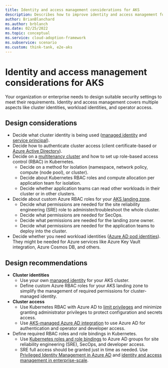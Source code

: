 ```yaml
---
title: Identity and access management considerations for AKS
description: Describes how to improve identity and access management for the Azure Kubernetes Service.
author: BrianBlanchard
ms.author: brblanch
ms.date: 02/25/2022
ms.topic: conceptual
ms.service: cloud-adoption-framework
ms.subservice: scenario
ms.custom: think-tank, e2e-aks
---
```


# Identity and access management considerations for AKS

Your organization or enterprise needs to design suitable security settings to meet their requirements. Identity and access management covers multiple aspects like cluster identities, workload identities, and operator access.

## Design considerations

- Decide what cluster identity is being used ([managed identity](/azure/aks/use-managed-identity) and [service principal](/azure/aks/kubernetes-service-principal?tabs=azure-cli)).
- Decide how to authenticate cluster access (client certificate-based or [Azure Active Directory](/azure/aks/managed-aad)).
- Decide on a [multitenancy cluster](/azure/aks/operator-best-practices-cluster-isolation) and how to set up role-based access control (RBAC) in Kubernetes.
  - Decide on a method for isolation (namespace, network policy, compute (node pool), or cluster).
  - Decide about Kubernetes RBAC roles and compute allocation per application team for isolation.
  - Decide whether application teams can read other workloads in their cluster or in other clusters.
- Decide about custom Azure RBAC roles for your [AKS landing zone](../../ready/landing-zone/design-area/identity-access.md).
  - Decide what permissions are needed for the site reliability engineering (SRE) role to administer/troubleshoot the whole cluster.
  - Decide what permissions are needed for SecOps.
  - Decide what permissions are needed for the landing zone owner.
  - Decide what permissions are needed for the application teams to deploy into the cluster.
- Decide whether you need workload identities ([Azure AD pod identities](/azure/aks/use-azure-ad-pod-identity)). They might be needed for Azure services like Azure Key Vault integration, Azure Cosmos DB, and others.

## Design recommendations

- **Cluster identities**
  - Use your own [managed identity](/azure/aks/use-managed-identity) for your AKS cluster.
  - Define custom Azure RBAC roles for your AKS landing zone to simplify the management of required permissions for cluster-managed identity.
- **Cluster access**
  - Use Kubernetes RBAC with Azure AD to [limit privileges](/azure/aks/azure-ad-rbac) and minimize granting administrator privileges to protect configuration and secrets access.
  - Use [AKS-managed Azure AD integration](/azure/aks/managed-aad) to use Azure AD for authentication and operator and developer access.
- Define required RBAC roles and role bindings in Kubernetes.
  - Use [Kubernetes roles and role bindings](/azure/aks/concepts-identity#kubernetes-role-based-access-control-kubernetes-rbac) to Azure AD groups for site reliability engineering (SRE), SecOps, and developer access.
  - SRE full access should be granted just in time as needed. Use [Privileged Identity Management in Azure AD](/azure/active-directory/privileged-identity-management/pim-configure) and [identity and access management in enterprise-scale](../../ready/landing-zone/design-area/identity-access.md).
